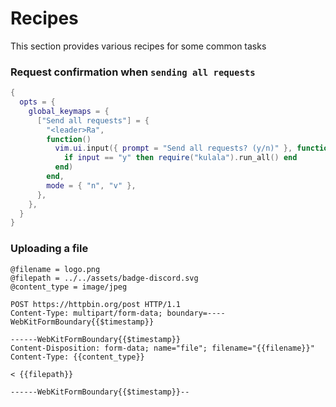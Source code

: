 # Recipes

This section provides various recipes for some common tasks

### Request confirmation when `sending all requests`

```lua
{
  opts = {
    global_keymaps = {
      ["Send all requests"] = {
        "<leader>Ra",
        function()
          vim.ui.input({ prompt = "Send all requests? (y/n)" }, function(input)
            if input == "y" then require("kulala").run_all() end
          end)
        end,
        mode = { "n", "v" },
      },
    },
  }
}
```

### Uploading a file

```http
@filename = logo.png
@filepath = ../../assets/badge-discord.svg
@content_type = image/jpeg

POST https://httpbin.org/post HTTP/1.1
Content-Type: multipart/form-data; boundary=----WebKitFormBoundary{{$timestamp}}

------WebKitFormBoundary{{$timestamp}}
Content-Disposition: form-data; name="file"; filename="{{filename}}"
Content-Type: {{content_type}}

< {{filepath}}

------WebKitFormBoundary{{$timestamp}}--
```
